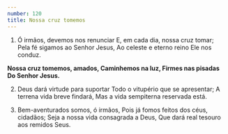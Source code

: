 ```yaml
---
number: 120
title: Nossa cruz tomemos
---
```


1. Ó irmãos, devemos nos renunciar
  E, em cada dia, nossa cruz tomar;
  Pela fé sigamos ao Senhor Jesus,
  Ao celeste e eterno reino Ele nos conduz.

  __Nossa cruz tomemos, amados,
  Caminhemos na luz,
  Firmes nas pisadas
  Do Senhor Jesus.__

2. Deus dará virtude para suportar
  Todo o vitupério que se apresentar;
  A terrena vida breve findará,
  Mas a vida sempiterna reservada está.

3. Bem-aventurados somos, ó irmãos,
  Pois já fomos feitos dos céus, cidadãos;
  Seja a nossa vida consagrada a Deus,
  Que dará real tesouro aos remidos Seus.

